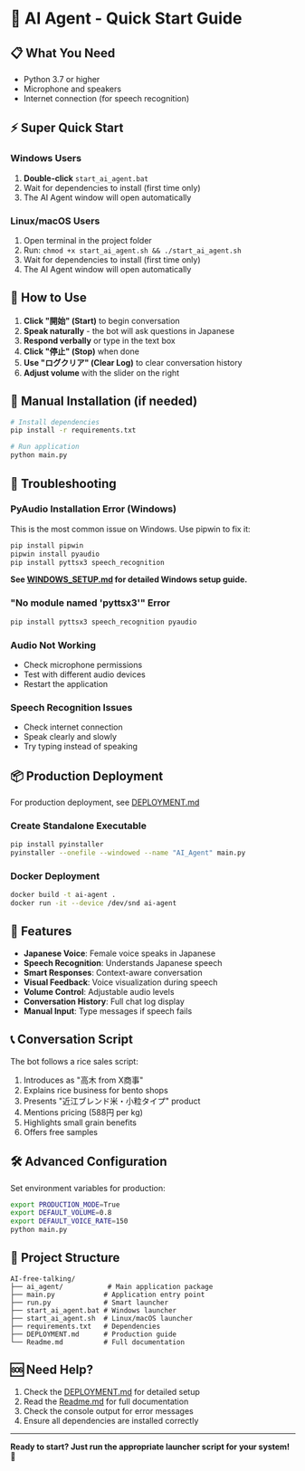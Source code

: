 # 🚀 AI Agent - Quick Start Guide

## 📋 What You Need
- Python 3.7 or higher
- Microphone and speakers
- Internet connection (for speech recognition)

## ⚡ Super Quick Start

### Windows Users
1. **Double-click** `start_ai_agent.bat`
2. Wait for dependencies to install (first time only)
3. The AI Agent window will open automatically

### Linux/macOS Users
1. Open terminal in the project folder
2. Run: `chmod +x start_ai_agent.sh && ./start_ai_agent.sh`
3. Wait for dependencies to install (first time only)
4. The AI Agent window will open automatically

## 🎯 How to Use

1. **Click "開始" (Start)** to begin conversation
2. **Speak naturally** - the bot will ask questions in Japanese
3. **Respond verbally** or type in the text box
4. **Click "停止" (Stop)** when done
5. **Use "ログクリア" (Clear Log)** to clear conversation history
6. **Adjust volume** with the slider on the right

## 🔧 Manual Installation (if needed)

```bash
# Install dependencies
pip install -r requirements.txt

# Run application
python main.py
```

## 🚨 Troubleshooting

### PyAudio Installation Error (Windows)
This is the most common issue on Windows. Use pipwin to fix it:

```bash
pip install pipwin
pipwin install pyaudio
pip install pyttsx3 speech_recognition
```

**See [WINDOWS_SETUP.md](WINDOWS_SETUP.md) for detailed Windows setup guide.**

### "No module named 'pyttsx3'" Error
```bash
pip install pyttsx3 speech_recognition pyaudio
```

### Audio Not Working
- Check microphone permissions
- Test with different audio devices
- Restart the application

### Speech Recognition Issues
- Check internet connection
- Speak clearly and slowly
- Try typing instead of speaking

## 📦 Production Deployment

For production deployment, see [DEPLOYMENT.md](DEPLOYMENT.md)

### Create Standalone Executable
```bash
pip install pyinstaller
pyinstaller --onefile --windowed --name "AI_Agent" main.py
```

### Docker Deployment
```bash
docker build -t ai-agent .
docker run -it --device /dev/snd ai-agent
```

## 🎤 Features

- **Japanese Voice**: Female voice speaks in Japanese
- **Speech Recognition**: Understands Japanese speech
- **Smart Responses**: Context-aware conversation
- **Visual Feedback**: Voice visualization during speech
- **Volume Control**: Adjustable audio levels
- **Conversation History**: Full chat log display
- **Manual Input**: Type messages if speech fails

## 📞 Conversation Script

The bot follows a rice sales script:
1. Introduces as "高木 from X商事"
2. Explains rice business for bento shops
3. Presents "近江ブレンド米・小粒タイプ" product
4. Mentions pricing (588円 per kg)
5. Highlights small grain benefits
6. Offers free samples

## 🛠️ Advanced Configuration

Set environment variables for production:
```bash
export PRODUCTION_MODE=True
export DEFAULT_VOLUME=0.8
export DEFAULT_VOICE_RATE=150
python main.py
```

## 📁 Project Structure

```
AI-free-talking/
├── ai_agent/           # Main application package
├── main.py            # Application entry point
├── run.py             # Smart launcher
├── start_ai_agent.bat # Windows launcher
├── start_ai_agent.sh  # Linux/macOS launcher
├── requirements.txt   # Dependencies
├── DEPLOYMENT.md      # Production guide
└── Readme.md          # Full documentation
```

## 🆘 Need Help?

1. Check the [DEPLOYMENT.md](DEPLOYMENT.md) for detailed setup
2. Read the [Readme.md](Readme.md) for full documentation
3. Check the console output for error messages
4. Ensure all dependencies are installed correctly

---

**Ready to start? Just run the appropriate launcher script for your system!** 🎉
